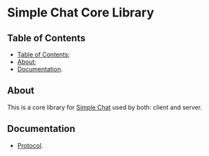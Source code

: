 # Simple Chat Core Library

## Table of Contents

- [Table of Contents](#table-of-contents);
- [About](#about);
- [Documentation](#documentation).

## About

This is a core library for [Simple Chat](../README.md)
used by both: client and server.

## Documentation

- [Protocol](../docs/protocol.md).
